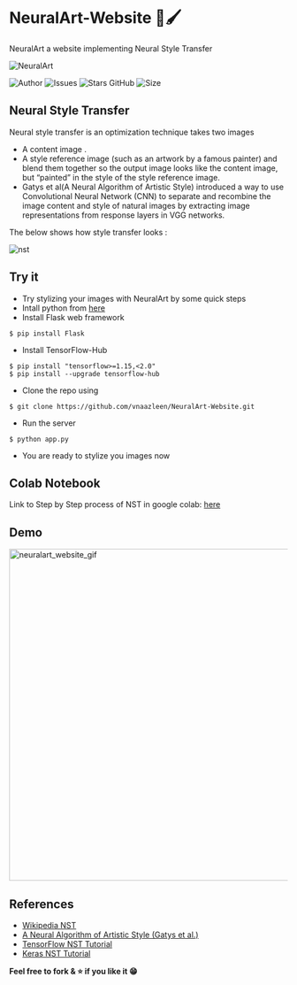 # NeuralArt-Website 🎨🖌
NeuralArt a website implementing  Neural Style Transfer

![NeuralArt](https://user-images.githubusercontent.com/54474853/104705024-68ef4700-573f-11eb-8f5c-72686f53c87c.png)


![Author](https://img.shields.io/badge/author-vnaazleen-blue)
![Issues](https://img.shields.io/github/issues/vnaazleen/NeuralArt-Website)
![Stars GitHub](https://img.shields.io/github/stars/vnaazleen/NeuralArt-Website)
![Size](https://img.shields.io/github/repo-size/vnaazleen/NeuralArt-Website)


## Neural Style Transfer
Neural style transfer is an optimization technique takes two images 
* A content image .
* A style reference image (such as an artwork by a famous painter) 
and blend them together so the output image looks like the content image, but  “painted” in the style of the style reference image.
* Gatys et al(A Neural Algorithm of Artistic Style) introduced a way to use Convolutional Neural Network (CNN) to separate and recombine the image content and style of natural images by extracting image representations from response layers in VGG networks.

The below shows how style transfer looks :

![nst](https://user-images.githubusercontent.com/54474853/85428391-c13fdb00-b59a-11ea-9769-01affe0839ec.png)

## Try it
* Try stylizing your images with NeuralArt by some quick steps
* Intall python from [here](https://www.python.org/downloads/)
* Install Flask web framework
```
$ pip install Flask
```
* Install TensorFlow-Hub
```
$ pip install "tensorflow>=1.15,<2.0"
$ pip install --upgrade tensorflow-hub
```
* Clone the repo using
```
$ git clone https://github.com/vnaazleen/NeuralArt-Website.git
```
* Run the server
```
$ python app.py
```
* You are ready to stylize you images now 

## Colab Notebook

Link to Step by Step process of NST in google colab: [here](https://www.tensorflow.org/tutorials/generative/style_transfer)

## Demo
<img src="https://user-images.githubusercontent.com/54474853/94331428-d9842380-ffe9-11ea-91d6-ec563c689176.gif" alt="neuralart_website_gif" width="1000" height="600"/> 

## References 
* [Wikipedia NST](https://en.wikipedia.org/wiki/Neural_Style_Transfer#NST)
* [A Neural Algorithm of Artistic Style (Gatys et al.)](https://arxiv.org/pdf/1508.06576.pdf)
* [TensorFlow NST Tutorial](https://www.tensorflow.org/tutorials/generative/style_transfer)
* [Keras  NST Tutorial](https://keras.io/examples/generative/neural_style_transfer/)

**Feel free to fork & ⭐ if you like it 😁**
